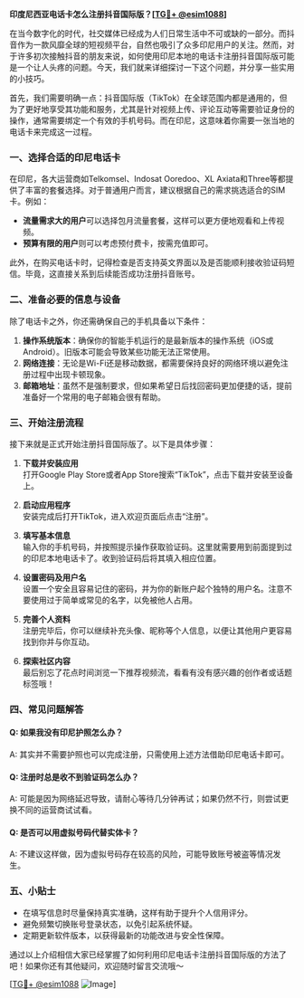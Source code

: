 **印度尼西亚电话卡怎么注册抖音国际版？[[TG💪+ @esim1088](https://t.me/s/esim1088)]**

在当今数字化的时代，社交媒体已经成为人们日常生活中不可或缺的一部分。而抖音作为一款风靡全球的短视频平台，自然也吸引了众多印尼用户的关注。然而，对于许多初次接触抖音的朋友来说，如何使用印尼本地的电话卡注册抖音国际版可能是一个让人头疼的问题。今天，我们就来详细探讨一下这个问题，并分享一些实用的小技巧。

首先，我们需要明确一点：抖音国际版（TikTok）在全球范围内都是通用的，但为了更好地享受其功能和服务，尤其是针对视频上传、评论互动等需要验证身份的操作，通常需要绑定一个有效的手机号码。而在印尼，这意味着你需要一张当地的电话卡来完成这一过程。

### **一、选择合适的印尼电话卡**

在印尼，各大运营商如Telkomsel、Indosat Ooredoo、XL Axiata和Three等都提供了丰富的套餐选择。对于普通用户而言，建议根据自己的需求挑选适合的SIM卡。例如：

- **流量需求大的用户**可以选择包月流量套餐，这样可以更方便地观看和上传视频。
- **预算有限的用户**则可以考虑预付费卡，按需充值即可。

此外，在购买电话卡时，记得检查是否支持英文界面以及是否能顺利接收验证码短信。毕竟，这直接关系到后续能否成功注册抖音账号。

### **二、准备必要的信息与设备**

除了电话卡之外，你还需确保自己的手机具备以下条件：

1. **操作系统版本**：确保你的智能手机运行的是最新版本的操作系统（iOS或Android）。旧版本可能会导致某些功能无法正常使用。
2. **网络连接**：无论是Wi-Fi还是移动数据，都需要保持良好的网络环境以避免注册过程中出现卡顿现象。
3. **邮箱地址**：虽然不是强制要求，但如果希望日后找回密码更加便捷的话，提前准备好一个常用的电子邮箱会很有帮助。

### **三、开始注册流程**

接下来就是正式开始注册抖音国际版了。以下是具体步骤：

1. **下载并安装应用**  
   打开Google Play Store或者App Store搜索“TikTok”，点击下载并安装至设备上。

2. **启动应用程序**  
   安装完成后打开TikTok，进入欢迎页面后点击“注册”。

3. **填写基本信息**  
   输入你的手机号码，并按照提示操作获取验证码。这里就需要用到前面提到过的印尼本地电话卡了。收到验证码后将其填入相应位置。

4. **设置密码及用户名**  
   设置一个安全且容易记住的密码，并为你的新账户起个独特的用户名。注意不要使用过于简单或常见的名字，以免被他人占用。

5. **完善个人资料**  
   注册完毕后，你可以继续补充头像、昵称等个人信息，以便让其他用户更容易找到你并与你互动。

6. **探索社区内容**  
   最后别忘了花点时间浏览一下推荐视频流，看看有没有感兴趣的创作者或话题标签哦！

### **四、常见问题解答**

#### Q: 如果我没有印尼护照怎么办？
A: 其实并不需要护照也可以完成注册，只需使用上述方法借助印尼电话卡即可。

#### Q: 注册时总是收不到验证码怎么办？
A: 可能是因为网络延迟导致，请耐心等待几分钟再试；如果仍然不行，则尝试更换不同的运营商试试看。

#### Q: 是否可以用虚拟号码代替实体卡？
A: 不建议这样做，因为虚拟号码存在较高的风险，可能导致账号被盗等情况发生。

### **五、小贴士**

- 在填写信息时尽量保持真实准确，这样有助于提升个人信用评分。
- 避免频繁切换账号登录状态，以免引起系统怀疑。
- 定期更新软件版本，以获得最新的功能改进与安全性保障。

通过以上介绍相信大家已经掌握了如何利用印尼电话卡注册抖音国际版的方法了吧！如果你还有其他疑问，欢迎随时留言交流哦～

[[TG💪+ @esim1088](https://t.me/s/esim1088) ![Image](https://i.postimg.cc/4NQfJmqS/Snipaste-2025-05-13-00-14-12.png)]